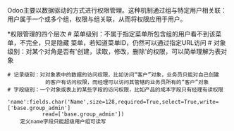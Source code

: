 Odoo主要以数据驱动的方式进行权限管理。这种机制通过组与特定用户相关联：用户属于一个或多个组，权限与组关联，从而将权限应用于用户。

*权限管理的四个层次
    # 菜单级别：不属于指定菜单所包含组的用户看不到该菜单，不完全，只是隐藏
                 菜单，若知道菜单ID，仍然可以通过指定URL访问
    # 对象级别：对某个对角是否有'创建，读取，修改，删除'的权限，可以简单理解为表对象
    
    # 记录级别：对对象表中的数据的访问权限，比如访问“客户”对象，业务员只能对自己创建
                的客户有访问权限，而经理可以访问其管辖的业务员所有的“客户”对象
    # 字段级别：一个对象或表上的某些字段的访问权限，比如产品的成本字段只有经理有读权限
        'name':fields.char('Name',size=128,required=True,select=True,write=['base.group_admin']
               read=['base.group_admin'])
        定义name字段只能超级用户组可读写

